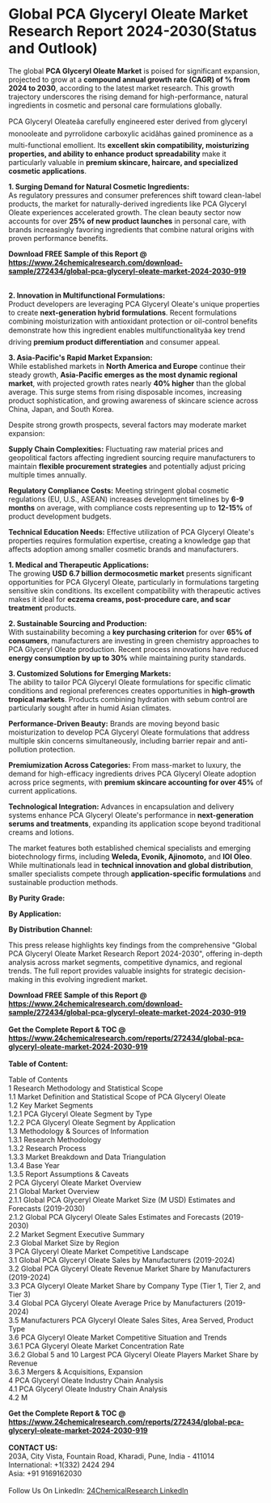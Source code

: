 <h1>Global PCA Glyceryl Oleate Market Research Report 2024-2030(Status and Outlook)</h1><p>The global <strong>PCA Glyceryl Oleate Market</strong> is poised for significant expansion, projected to grow at a <strong>compound annual growth rate (CAGR) of % from 2024 to 2030</strong>, according to the latest market research. This growth trajectory underscores the rising demand for high-performance, natural ingredients in cosmetic and personal care formulations globally.</p><p>PCA Glyceryl Oleateâa carefully engineered ester derived from glyceryl monooleate and pyrrolidone carboxylic acidâhas gained prominence as a multi-functional emollient. Its <strong>excellent skin compatibility, moisturizing properties, and ability to enhance product spreadability</strong> make it particularly valuable in <strong>premium skincare, haircare, and specialized cosmetic applications</strong>.</p><p><strong>1. Surging Demand for Natural Cosmetic Ingredients:</strong><br>
As regulatory pressures and consumer preferences shift toward clean-label products, the market for naturally-derived ingredients like PCA Glyceryl Oleate experiences accelerated growth. The clean beauty sector now accounts for over <strong>25% of new product launches</strong> in personal care, with brands increasingly favoring ingredients that combine natural origins with proven performance benefits.</p><div><b>Download FREE Sample of this Report @ 
            <a href="https://www.24chemicalresearch.com/download-sample/272434/global-pca-glyceryl-oleate-market-2024-2030-919">
            https://www.24chemicalresearch.com/download-sample/272434/global-pca-glyceryl-oleate-market-2024-2030-919</a></b></div><br><p><strong>2. Innovation in Multifunctional Formulations:</strong><br>
Product developers are leveraging PCA Glyceryl Oleate's unique properties to create <strong>next-generation hybrid formulations</strong>. Recent formulations combining moisturization with antioxidant protection or oil-control benefits demonstrate how this ingredient enables multifunctionalityâa key trend driving <strong>premium product differentiation</strong> and consumer appeal.</p><p><strong>3. Asia-Pacific's Rapid Market Expansion:</strong><br>
While established markets in <strong>North America and Europe</strong> continue their steady growth, <strong>Asia-Pacific emerges as the most dynamic regional market</strong>, with projected growth rates nearly <strong>40% higher</strong> than the global average. This surge stems from rising disposable incomes, increasing product sophistication, and growing awareness of skincare science across China, Japan, and South Korea.</p><p>Despite strong growth prospects, several factors may moderate market expansion:</p><p><strong>Supply Chain Complexities:</strong> Fluctuating raw material prices and geopolitical factors affecting ingredient sourcing require manufacturers to maintain <strong>flexible procurement strategies</strong> and potentially adjust pricing multiple times annually.</p><p><strong>Regulatory Compliance Costs:</strong> Meeting stringent global cosmetic regulations (EU, U.S., ASEAN) increases development timelines by <strong>6-9 months</strong> on average, with compliance costs representing up to <strong>12-15%</strong> of product development budgets.</p><p><strong>Technical Education Needs:</strong> Effective utilization of PCA Glyceryl Oleate's properties requires formulation expertise, creating a knowledge gap that affects adoption among smaller cosmetic brands and manufacturers.</p><p><strong>1. Medical and Therapeutic Applications:</strong><br>
The growing <strong>USD 6.7 billion dermocosmetic market</strong> presents significant opportunities for PCA Glyceryl Oleate, particularly in formulations targeting sensitive skin conditions. Its excellent compatibility with therapeutic actives makes it ideal for <strong>eczema creams, post-procedure care, and scar treatment</strong> products.</p><p><strong>2. Sustainable Sourcing and Production:</strong><br>
With sustainability becoming a <strong>key purchasing criterion</strong> for over <strong>65% of consumers</strong>, manufacturers are investing in green chemistry approaches to PCA Glyceryl Oleate production. Recent process innovations have reduced <strong>energy consumption by up to 30%</strong> while maintaining purity standards.</p><p><strong>3. Customized Solutions for Emerging Markets:</strong><br>
The ability to tailor PCA Glyceryl Oleate formulations for specific climatic conditions and regional preferences creates opportunities in <strong>high-growth tropical markets</strong>. Products combining hydration with sebum control are particularly sought after in humid Asian climates.</p><p><strong>Performance-Driven Beauty:</strong> Brands are moving beyond basic moisturization to develop PCA Glyceryl Oleate formulations that address multiple skin concerns simultaneously, including barrier repair and anti-pollution protection.</p><p><strong>Premiumization Across Categories:</strong> From mass-market to luxury, the demand for high-efficacy ingredients drives PCA Glyceryl Oleate adoption across price segments, with <strong>premium skincare accounting for over 45%</strong> of current applications.</p><p><strong>Technological Integration:</strong> Advances in encapsulation and delivery systems enhance PCA Glyceryl Oleate's performance in <strong>next-generation serums and treatments</strong>, expanding its application scope beyond traditional creams and lotions.</p><p>The market features both established chemical specialists and emerging biotechnology firms, including <strong>Weleda, Evonik, Ajinomoto,</strong> and <strong>IOI Oleo</strong>. While multinationals lead in <strong>technical innovation and global distribution</strong>, smaller specialists compete through <strong>application-specific formulations</strong> and sustainable production methods.</p><p><strong>By Purity Grade:</strong></p><p><strong>By Application:</strong></p><p><strong>By Distribution Channel:</strong></p><p>This press release highlights key findings from the comprehensive "Global PCA Glyceryl Oleate Market Research Report 2024-2030", offering in-depth analysis across market segments, competitive dynamics, and regional trends. The full report provides valuable insights for strategic decision-making in this evolving ingredient market.</p><div><b>Download FREE Sample of this Report @ 
            <a href="https://www.24chemicalresearch.com/download-sample/272434/global-pca-glyceryl-oleate-market-2024-2030-919">
            https://www.24chemicalresearch.com/download-sample/272434/global-pca-glyceryl-oleate-market-2024-2030-919</a></b></div><br><div><b>Get the Complete Report & TOC @ 
            <a href="https://www.24chemicalresearch.com/reports/272434/global-pca-glyceryl-oleate-market-2024-2030-919">
            https://www.24chemicalresearch.com/reports/272434/global-pca-glyceryl-oleate-market-2024-2030-919</a></b></div><br>
            <b>Table of Content:</b><p>Table of Contents<br />
1 Research Methodology and Statistical Scope<br />
1.1 Market Definition and Statistical Scope of PCA Glyceryl Oleate<br />
1.2 Key Market Segments<br />
1.2.1 PCA Glyceryl Oleate Segment by Type<br />
1.2.2 PCA Glyceryl Oleate Segment by Application<br />
1.3 Methodology & Sources of Information<br />
1.3.1 Research Methodology<br />
1.3.2 Research Process<br />
1.3.3 Market Breakdown and Data Triangulation<br />
1.3.4 Base Year<br />
1.3.5 Report Assumptions & Caveats<br />
2 PCA Glyceryl Oleate Market Overview<br />
2.1 Global Market Overview<br />
2.1.1 Global PCA Glyceryl Oleate Market Size (M USD) Estimates and Forecasts (2019-2030)<br />
2.1.2 Global PCA Glyceryl Oleate Sales Estimates and Forecasts (2019-2030)<br />
2.2 Market Segment Executive Summary<br />
2.3 Global Market Size by Region<br />
3 PCA Glyceryl Oleate Market Competitive Landscape<br />
3.1 Global PCA Glyceryl Oleate Sales by Manufacturers (2019-2024)<br />
3.2 Global PCA Glyceryl Oleate Revenue Market Share by Manufacturers (2019-2024)<br />
3.3 PCA Glyceryl Oleate Market Share by Company Type (Tier 1, Tier 2, and Tier 3)<br />
3.4 Global PCA Glyceryl Oleate Average Price by Manufacturers (2019-2024)<br />
3.5 Manufacturers PCA Glyceryl Oleate Sales Sites, Area Served, Product Type<br />
3.6 PCA Glyceryl Oleate Market Competitive Situation and Trends<br />
3.6.1 PCA Glyceryl Oleate Market Concentration Rate<br />
3.6.2 Global 5 and 10 Largest PCA Glyceryl Oleate Players Market Share by Revenue<br />
3.6.3 Mergers & Acquisitions, Expansion<br />
4 PCA Glyceryl Oleate Industry Chain Analysis<br />
4.1 PCA Glyceryl Oleate Industry Chain Analysis<br />
4.2 M</p><div><b>Get the Complete Report & TOC @ 
            <a href="https://www.24chemicalresearch.com/reports/272434/global-pca-glyceryl-oleate-market-2024-2030-919">
            https://www.24chemicalresearch.com/reports/272434/global-pca-glyceryl-oleate-market-2024-2030-919</a></b></div><br><b>CONTACT US:</b><br>
            203A, City Vista, Fountain Road, Kharadi, Pune, India - 411014<br>
            International: +1(332) 2424 294<br>
            Asia: +91 9169162030 <br><br>
            Follow Us On LinkedIn: <a href="https://www.linkedin.com/company/24chemicalresearch/">24ChemicalResearch LinkedIn</a>